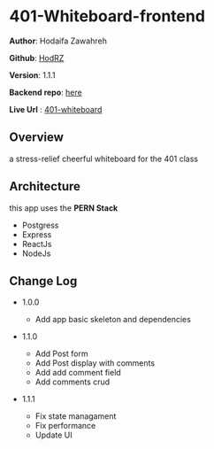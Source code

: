 # 401-Whiteboard-frontend

**Author**: Hodaifa Zawahreh

**Github**: [HodRZ](https://github.com/HodRZ)

**Version**: 1.1.1

**Backend repo**: [here](https://github.com/HodRZ/401-whiteboard-backend)

**Live Url** : [401-whiteboard](https://401-whiteboard.netlify.app/)

## Overview

a stress-relief cheerful whiteboard for the 401 class

<!-- ## Getting Started
 What are the steps that a user must take in order to build this app on their own machine and get it running? -->

## Architecture

this app uses the **PERN Stack**

- Postgress
- Express
- ReactJs
- NodeJs

## Change Log

- 1.0.0
  - Add app basic skeleton and dependencies

- 1.1.0
  - Add Post form
  - Add Post display with comments
  - Add add comment field
  - Add comments crud

- 1.1.1
  - Fix state managament
  - Fix performance
  - Update UI
 <!-- ## Credit and Collaborations -->